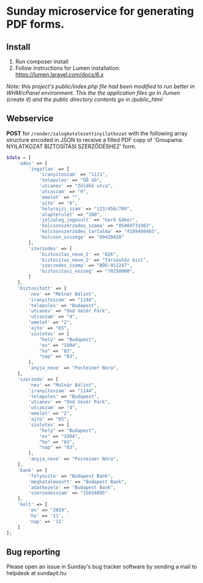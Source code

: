 # Sunday microservice for generating PDF forms.

## Install

1. Run composer install
2. Follow instructions for Lumen installation: https://lumen.laravel.com/docs/6.x

_Note: this project's public/index.php file had been modified to run better in WHM/cPanel environment. This the the application files go in /lumen (create it) and the public directory contents go in /public_html_ 

## Webservice
**POST** for `/render/zalogkotelezettinyilatkozat` with the following array structure encoded in JSON to receive a filled PDF copy of 'Groupama: NYILATKOZAT BIZTOSÍTÁSI SZERZŐDÉSHEZ' form.
```php
$data = [
    'ados' => [
        'ingatlan' => [
            'iranyitoszam' => "1111",
            'telepules' => "ŰŐ űő",
            'utcanev' => "Zöldkő utca",
            'utcaszam' => "9",
            'emelet' => "",
            'ajto' => "A",
            'helyrajzi_szam' => "123/456/789",
            'alapterulet' => "180",
            'jelzalog_jogosult' => "Gerő Gábor",
            'kolcsonszerzodes_szama' => "85489731963",
            'kolcsonszerzodes_tartalma' => "4189498465",
            'kolcson_osszege' => "69420420"
        ],
        'szerzodes' => [
            'biztositas_neve_1' => "826",
            'biztositas_neve_2' => "Társasház bizt",
            'szerzodes_szama' => "BŐŰ-912247",
            'biztositasi_osszeg' => "70250000",
        ]
    ],
    'biztositott' => [
        'nev' => "Molnár Bálint",
        'iranyitoszam' => "1144",
        'telepules' => "Budapest",
        'utcanev' => "Ond Vezér Park",
        'utcaszam' => "4",
        'emelet' => "2",
        'ajto' => "65",
        'szuletes' => [
            "hely" => "Budapest",
            "ev" => "1994",
            "ho" => "03",
            "nap" => "03",
        ],
        'anyja_neve' => "Posteiner Nóra",
    ],
    'szerzodo' => [
        'nev' => "Molnár Bálint",
        'iranyitoszam' => "1144",
        'telepules' => "Budapest",
        'utcanev' => "Ond Vezér Park",
        'utcaszam' => "4",
        'emelet' => "2",
        'ajto' => "65",
        'szuletes' => [
            "hely" => "Budapest",
            "ev" => "1994",
            "ho" => "03",
            "nap" => "03",
        ],
        'anyja_neve' => "Posteiner Nóra",
    ],
    'bank' => [
        'folyosito' => "Budapest Bank",
        'meghatalmazott' => "Budapest Bank",
        'adatkezelo' => "Budapest Bank",
        'szerzodesszam' => "15034895"
    ],
    'kelt' => [
        'ev' => "2019",
        'ho' => '11',
        'nap' => '11'
    ]
];
```

## Bug reporting
Please open an issue in Sunday's bug tracker software by sending a mail to helpdesk at sundayit.hu